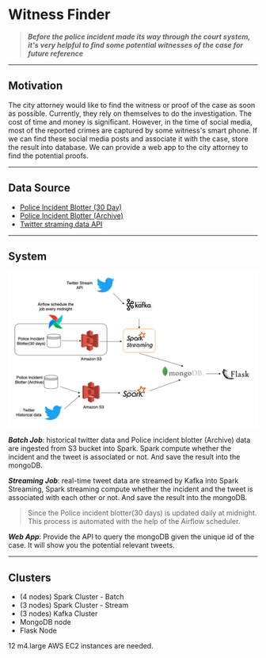 # Witness Finder 

> ***Before the police incident made its way through the court system, it's very helpful to find some potential witnesses of the case for future reference***
***
## Motivation

The city attorney would like to find the witness or proof of the case as soon as possible. Currently, they rely on themselves to do the investigation. The cost of time and money is significant. However, in the time of social media, most of the reported crimes are captured by some witness's smart phone. If we can find these social media posts and associate it with the case, store the result into database. We can provide a web app to the city attorney to find the potential proofs. 

---
## Data Source

  - [Police Incident Blotter (30 Day)](https://data.wprdc.org/dataset/police-incident-blotter)
  - [Police Incident Blotter (Archive)](https://data.wprdc.org/dataset/uniform-crime-reporting-data)
  - [Twitter straming data API](https://developer.twitter.com/en/docs/tutorials/consuming-streaming-data)
---
## System

![system_png](./system.png)

***Batch Job***: historical twitter data and Police incident blotter (Archive) data are ingested from S3 bucket into Spark. Spark compute whether the incident and the tweet is associated or not. And save the result into the mongoDB. 

***Streaming Job***: real-time tweet data are streamed by Kafka into Spark Streaming, Spark streaming compute whether the incident and the tweet is associated with each other or not. And save the result into the mongoDB.

> Since the Police incident blotter(30 days) is updated daily at midnight. This process is automated with the help of the Airflow scheduler.
>

***Web App***: Provide the API to query the mongoDB given the unique id of the case. It will show you the potential relevant tweets. 

---
## Clusters

- (4 nodes) Spark Cluster - Batch
- (3 nodes) Spark Cluster - Stream
- (3 nodes) Kafka Cluster
- MongoDB node
- Flask Node

12 m4.large AWS EC2 instances are needed. 
